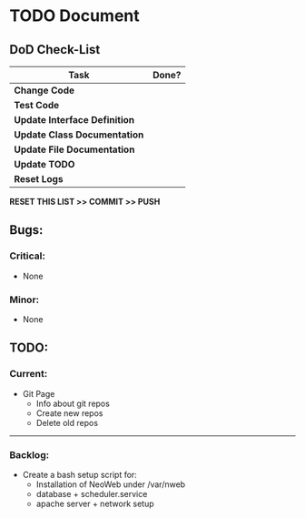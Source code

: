 # TODO Document 
 
## DoD Check-List 
|Task							|Done?	| 
|-------------------------------|:-----:| 
|**Change Code**				|  | 
|**Test Code**					|  | 
|**Update Interface Definition**|  | 
|**Update Class Documentation**	|  | 
|**Update File Documentation**	|  | 
|**Update TODO**				|  | 
|**Reset Logs**					|  | 
 
**RESET THIS LIST >> COMMIT >> PUSH** 
 
## Bugs: 

### Critical:
- None

### Minor:
- None

## TODO:
### Current:
- Git Page
    - Info about git repos 
    - Create new repos 
    - Delete old repos

---
### Backlog:
- Create a bash setup script for:
	- Installation of NeoWeb under /var/nweb
	- database + scheduler.service
	- apache server + network setup
